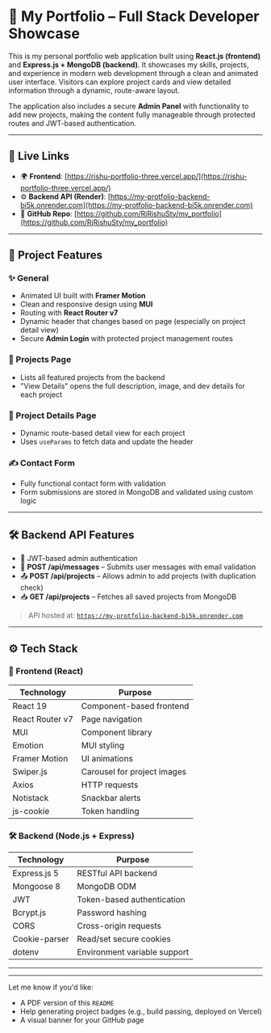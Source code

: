 # 💼 My Portfolio – Full Stack Developer Showcase

This is my personal portfolio web application built using **React.js (frontend)** and **Express.js + MongoDB (backend)**. It showcases my skills, projects, and experience in modern web development through a clean and animated user interface. Visitors can explore project cards and view detailed information through a dynamic, route-aware layout.

The application also includes a secure **Admin Panel** with functionality to add new projects, making the content fully manageable through protected routes and JWT-based authentication.

---

## 🔗 Live Links

- 🌍 **Frontend**: [https://rishu-portfolio-three.vercel.app/](https://rishu-portfolio-three.vercel.app/)
- ⚙️ **Backend API (Render)**: [https://my-protfolio-backend-bi5k.onrender.com](https://my-protfolio-backend-bi5k.onrender.com)
- 📁 **GitHub Repo**: [https://github.com/RjRishuSty/my_portfolio](https://github.com/RjRishuSty/my_portfolio)

---

## 🧠 Project Features

### ✨ General
- Animated UI built with **Framer Motion**
- Clean and responsive design using **MUI**
- Routing with **React Router v7**
- Dynamic header that changes based on page (especially on project detail view)
- Secure **Admin Login** with protected project management routes

### 📂 Projects Page
- Lists all featured projects from the backend
- "View Details" opens the full description, image, and dev details for each project

### 📄 Project Details Page
- Dynamic route-based detail view for each project
- Uses `useParams` to fetch data and update the header

### ✍️ Contact Form
- Fully functional contact form with validation
- Form submissions are stored in MongoDB and validated using custom logic

---

## 🛠 Backend API Features

- 🔐 JWT-based admin authentication
- 📨 **POST /api/messages** – Submits user messages with email validation
- 📤 **POST /api/projects** – Allows admin to add projects (with duplication check)
- 📥 **GET /api/projects** – Fetches all saved projects from MongoDB

> API hosted at: [`https://my-protfolio-backend-bi5k.onrender.com`](https://my-protfolio-backend-bi5k.onrender.com)

---

## ⚙️ Tech Stack

### 🔧 Frontend (React)
| Technology       | Purpose                            |
|------------------|------------------------------------|
| React 19         | Component-based frontend           |
| React Router v7  | Page navigation                    |
| MUI              | Component library                  |
| Emotion          | MUI styling                        |
| Framer Motion    | UI animations                      |
| Swiper.js        | Carousel for project images        |
| Axios            | HTTP requests                      |
| Notistack        | Snackbar alerts                    |
| js-cookie        | Token handling                     |

### 🛠 Backend (Node.js + Express)
| Technology       | Purpose                            |
|------------------|------------------------------------|
| Express.js 5     | RESTful API backend                |
| Mongoose 8       | MongoDB ODM                        |
| JWT              | Token-based authentication         |
| Bcrypt.js        | Password hashing                   |
| CORS             | Cross-origin requests              |
| Cookie-parser    | Read/set secure cookies            |
| dotenv           | Environment variable support       |

---





---

Let me know if you'd like:
- A PDF version of this `README`
- Help generating project badges (e.g., build passing, deployed on Vercel)
- A visual banner for your GitHub page
